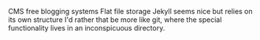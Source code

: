 CMS free blogging systems
Flat file storage
Jekyll seems nice but relies on its own structure
I'd rather that be more like git, where the special functionality lives in an inconspicuous directory. 
